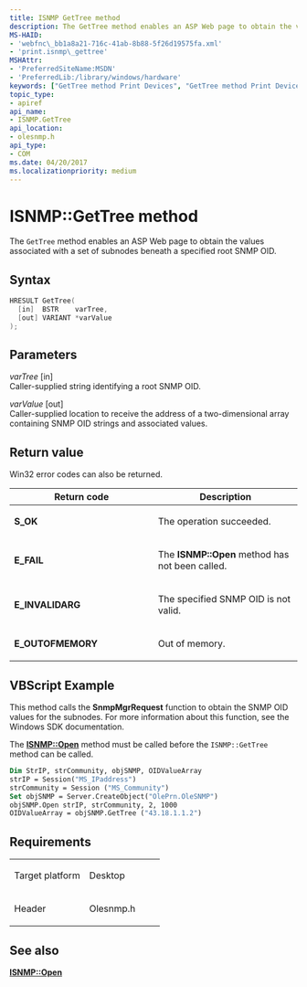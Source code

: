 ```yaml
---
title: ISNMP GetTree method
description: The GetTree method enables an ASP Web page to obtain the values associated with a set of subnodes beneath a specified root SNMP OID.
MS-HAID:
- 'webfnc\_bb1a8a21-716c-41ab-8b88-5f26d19575fa.xml'
- 'print.isnmp\_gettree'
MSHAttr:
- 'PreferredSiteName:MSDN'
- 'PreferredLib:/library/windows/hardware'
keywords: ["GetTree method Print Devices", "GetTree method Print Devices , ISNMP interface", "ISNMP interface Print Devices , GetTree method"]
topic_type:
- apiref
api_name:
- ISNMP.GetTree
api_location:
- olesnmp.h
api_type:
- COM
ms.date: 04/20/2017
ms.localizationpriority: medium
---
```


# ISNMP::GetTree method

The `GetTree` method enables an ASP Web page to obtain the values associated with a set of subnodes beneath a specified root SNMP OID.

Syntax
------

```cpp
HRESULT GetTree(
  [in]  BSTR    varTree,
  [out] VARIANT *varValue
);
```

Parameters
----------

*varTree* \[in\]  
Caller-supplied string identifying a root SNMP OID.

*varValue* \[out\]  
Caller-supplied location to receive the address of a two-dimensional array containing SNMP OID strings and associated values.

Return value
------------

Win32 error codes can also be returned.

<table>
<colgroup>
<col width="50%" />
<col width="50%" />
</colgroup>
<thead>
<tr class="header">
<th>Return code</th>
<th>Description</th>
</tr>
</thead>
<tbody>
<tr class="odd">
<td><strong>S_OK</strong></td>
<td><p>The operation succeeded.</p></td>
</tr>
<tr class="even">
<td><strong>E_FAIL</strong></td>
<td><p>The <strong>ISNMP::Open</strong> method has not been called.</p></td>
</tr>
<tr class="odd">
<td><strong>E_INVALIDARG</strong></td>
<td><p>The specified SNMP OID is not valid.</p></td>
</tr>
<tr class="even">
<td><strong>E_OUTOFMEMORY</strong></td>
<td><p>Out of memory.</p></td>
</tr>
</tbody>
</table>

## VBScript Example

This method calls the **SnmpMgrRequest** function to obtain the SNMP OID values for the subnodes. For more information about this function, see the Windows SDK documentation.

The [**ISNMP::Open**](isnmp-open.md) method must be called before the `ISNMP::GetTree` method can be called.

```vb
Dim StrIP, strCommunity, objSNMP, OIDValueArray
strIP = Session("MS_IPaddress")
strCommunity = Session ("MS_Community")
Set objSNMP = Server.CreateObject("OlePrn.OleSNMP")
objSNMP.Open strIP, strCommunity, 2, 1000
OIDValueArray = objSNMP.GetTree ("43.18.1.1.2")
```

Requirements
------------

<table>
<colgroup>
<col width="50%" />
<col width="50%" />
</colgroup>
<tbody>
<tr class="odd">
<td><p>Target platform</p></td>
<td>Desktop</td>
</tr>
<tr class="odd">
<td><p>Header</p></td>
<td>Olesnmp.h</td>
</tr>
</tbody>
</table>

## See also

[**ISNMP::Open**](isnmp-open.md)
